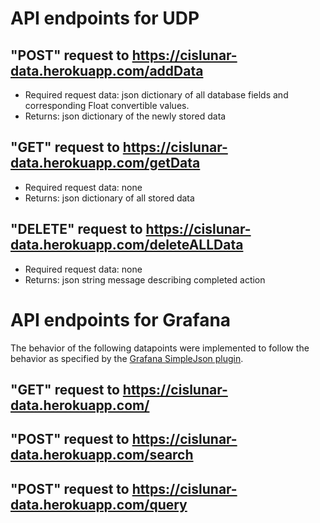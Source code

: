 # API endpoints for UDP 

## "POST" request to https://cislunar-data.herokuapp.com/addData
- Required request data: json dictionary of all database fields and corresponding Float convertible values.
- Returns: json dictionary of the newly stored data

## "GET" request to https://cislunar-data.herokuapp.com/getData
- Required request data: none
- Returns: json dictionary of all stored data

## "DELETE" request to https://cislunar-data.herokuapp.com/deleteALLData
- Required request data: none
- Returns: json string message describing completed action


# API endpoints for Grafana
The behavior of the following datapoints were implemented to follow the behavior as specified by the <a href = "https://grafana.com/grafana/plugins/grafana-simple-json-datasource/">Grafana SimpleJson plugin</a>.

## "GET" request to https://cislunar-data.herokuapp.com/
## "POST" request to https://cislunar-data.herokuapp.com/search
## "POST" request to https://cislunar-data.herokuapp.com/query
